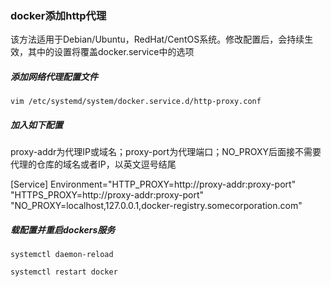 ### docker添加http代理
该方法适用于Debian/Ubuntu，RedHat/CentOS系统。修改配置后，会持续生效，其中的设置将覆盖docker.service中的选项
##### 添加网络代理配置文件
`vim /etc/systemd/system/docker.service.d/http-proxy.conf`

##### 加入如下配置

proxy-addr为代理IP或域名；proxy-port为代理端口；NO_PROXY后面接不需要代理的仓库的域名或者IP，以英文逗号结尾

[Service]
Environment="HTTP_PROXY=http://proxy-addr:proxy-port" "HTTPS_PROXY=http://proxy-addr:proxy-port" "NO_PROXY=localhost,127.0.0.1,docker-registry.somecorporation.com"


##### 载配置并重启dockers服务
`systemctl daemon-reload`

`systemctl restart docker`
